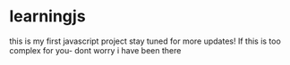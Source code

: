 # learningjs
this is my first javascript project stay tuned for more updates! If this is too complex for you- dont worry i have been there